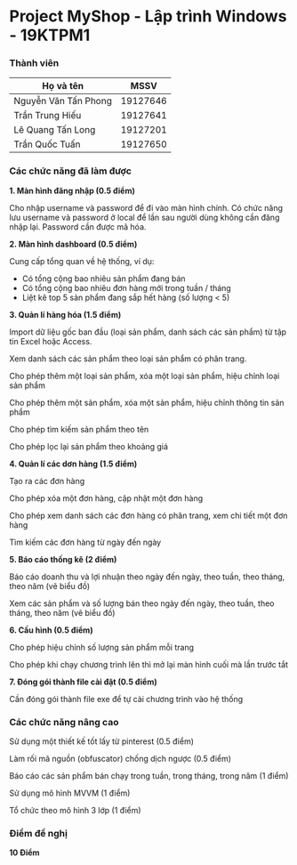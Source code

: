 # Project MyShop - Lập trình Windows - 19KTPM1

### Thành viên

|       Họ và tên      |   MSSV   |
|----------------------|:--------:|
| Nguyễn Văn Tấn Phong | 19127646 |
| Trần Trung Hiếu      | 19127641 |
| Lê Quang Tấn Long    | 19127201 |
| Trần Quốc Tuấn       | 19127650 |

###  Các chức năng đã làm được
**1. Màn hình đăng nhập (0.5 điểm)**

Cho nhập username và password để đi vào màn hình chính. Có chức năng lưu username và password ở local để lần sau người dùng không cần đăng nhập lại. Password cần được mã hóa.

**2. Màn hình dashboard (0.5 điểm)**

Cung cấp tổng quan về hệ thống, ví dụ:

- Có tổng cộng bao nhiêu sản phẩm đang bán
- Có tổng cộng bao nhiêu đơn hàng mới trong tuần / tháng
- Liệt kê top 5 sản phẩm đang sắp hết hàng (số lượng < 5)

**3. Quản lí hàng hóa (1.5 điểm)**

Import dữ liệu gốc ban đầu (loại sản phẩm, danh sách các sản phẩm) từ tập tin Excel hoặc Access.

Xem danh sách các sản phẩm theo loại sản phẩm có phân trang.

Cho phép thêm một loại sản phẩm, xóa một loại sản phẩm, hiệu chỉnh loại sản phẩm

Cho phép thêm một sản phẩm, xóa một sản phẩm, hiệu chỉnh thông tin sản  phẩm

Cho phép tìm kiếm sản phẩm theo tên

Cho phép lọc lại sản phẩm theo khoảng giá

**4. Quản lí các dơn hàng (1.5 điểm)**

Tạo ra các đơn hàng

Cho phép xóa một đơn hàng, cập nhật một đơn hàng

Cho phép xem danh sách các đơn hàng có phân trang, xem chi tiết một đơn hàng

Tìm kiếm các đơn hàng từ ngày đến ngày

**5. Báo cáo thống kê (2 điểm)**

Báo cáo doanh thu và lợi nhuận theo ngày đến ngày, theo tuần, theo tháng, theo năm (vẽ biểu đồ)

Xem các sản phẩm và số lượng bán theo ngày đến ngày, theo tuần, theo tháng, theo năm (vẽ biểu đồ)

**6. Cấu hình (0.5 điểm)**

Cho phép hiệu chỉnh số lượng sản phẩm mỗi trang

Cho phép khi chạy chương trình lên thì mở lại màn hình cuối mà lần trước tắt

**7. Đóng gói thành file cài đặt (0.5 điểm)**

Cần đóng gói thành file exe để tự cài chương trình vào hệ thống

### Các chức năng nâng cao

Sử dụng một thiết kế tốt lấy từ pinterest (0.5 điểm)

Làm rối mã nguồn (obfuscator) chống dịch ngược (0.5 điểm)

Báo cáo các sản phẩm bán chạy trong tuần, trong tháng, trong năm (1 điểm)

Sử dụng mô hình MVVM (1 điểm)

Tổ chức theo mô hình 3 lớp (1 điểm)

### Điểm đề nghị

**10 Điểm**
